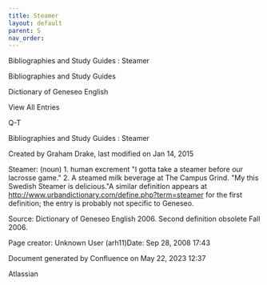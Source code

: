 ```yaml
---
title: Steamer
layout: default
parent: S
nav_order:
---
```


Bibliographies and Study Guides : Steamer

Bibliographies and Study Guides

Dictionary of Geneseo English

View All Entries

Q-T

Bibliographies and Study Guides : Steamer

Created by  Graham Drake, last modified on Jan 14, 2015

Steamer: (noun) 1. human excrement &quot;I gotta take a steamer before our lacrosse game.&quot; 2. A steamed milk beverage at The Campus Grind. &quot;My this Swedish Steamer is delicious.&quot;A similar definition appears at http://www.urbandictionary.com/define.php?term=steamer for the first definition; the entry is probably not specific to Geneseo.

Source: Dictionary of Geneseo English 2006. Second definition obsolete Fall 2006.

Page creator: Unknown User (arh11)Date: Sep 28, 2008 17:43

Document generated by Confluence on May 22, 2023 12:37

Atlassian
